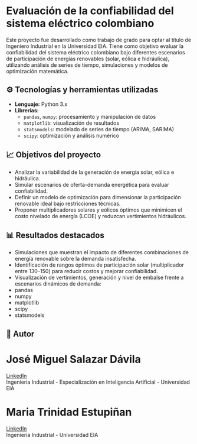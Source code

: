 # Evaluación de la confiabilidad del sistema eléctrico colombiano

Este proyecto fue desarrollado como trabajo de grado para optar al título de Ingeniero Industrial en la Universidad EIA. Tiene como objetivo evaluar la confiabilidad del sistema eléctrico colombiano bajo diferentes escenarios de participación de energías renovables (solar, eólica e hidráulica), utilizando análisis de series de tiempo, simulaciones y modelos de optimización matemática.

## ⚙️ Tecnologías y herramientas utilizadas

- **Lenguaje:** Python 3.x
- **Librerías:**  
  - `pandas`, `numpy`: procesamiento y manipulación de datos  
  - `matplotlib`: visualización de resultados  
  - `statsmodels`: modelado de series de tiempo (ARIMA, SARIMA)  
  - `scipy`: optimización y análisis numérico

## 📈 Objetivos del proyecto

- Analizar la variabilidad de la generación de energía solar, eólica e hidráulica.
- Simular escenarios de oferta-demanda energética para evaluar confiabilidad.
- Definir un modelo de optimización para dimensionar la participación renovable ideal bajo restricciones técnicas.
- Proponer multiplicadores solares y eólicos óptimos que minimicen el costo nivelado de energía (LCOE) y reduzcan vertimientos hidráulicos.

## 📊 Resultados destacados

- Simulaciones que muestran el impacto de diferentes combinaciones de energía renovable sobre la demanda insatisfecha.
- Identificación de rangos óptimos de participación solar (multiplicador entre 130–150) para reducir costos y mejorar confiabilidad.
- Visualización de vertimientos, generación y nivel de embalse frente a escenarios dinámicos de demanda:
- pandas
- numpy
- matplotlib
- scipy
- statsmodels

## 🧠 Autor

#  José Miguel Salazar Dávila  
  [LinkedIn](https://www.linkedin.com/in/josemiguelsalazardavila/)  
  Ingenieria Industrial - Especialización en Inteligencia Artificial - Universidad EIA


#  Maria Trinidad Estupiñan 
  [LinkedIn](https://www.linkedin.com/in/mar%C3%ADa-trinidad-estupi%C3%B1%C3%A1n-323442331/)  
  Ingenieria Industrial - Universidad EIA


